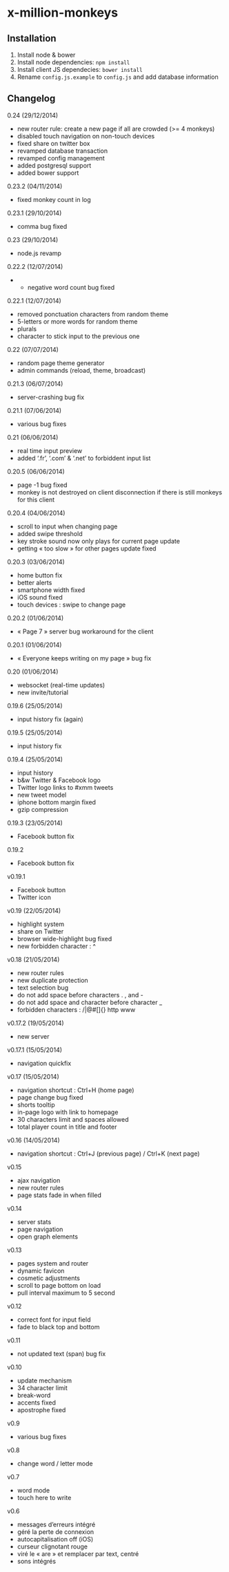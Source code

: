 x-million-monkeys
=================

## Installation

1. Install node & bower
2. Install node dependencies: `npm install`
3. Install client JS dependecies: `bower install`
4. Rename `config.js.example` to `config.js` and add database information

## Changelog

0.24 (29/12/2014)
* new router rule: create a new page if all are crowded (>= 4 monkeys)
* disabled touch navigation on non-touch devices
* fixed share on twitter box 
* revamped database transaction
* revamped config management
* added postgresql support
* added bower support

0.23.2 (04/11/2014)
* fixed monkey count in log

0.23.1 (29/10/2014)
* comma bug fixed

0.23 (29/10/2014)
* node.js revamp

0.22.2 (12/07/2014)
* - negative word count bug fixed

0.22.1 (12/07/2014)
* removed ponctuation characters from random theme
* 5-letters or more words for random theme
* plurals
* character to stick input to the previous one

0.22 (07/07/2014)
* random page theme generator
* admin commands (reload, theme, broadcast)

0.21.3 (06/07/2014)
* server-crashing bug fix

0.21.1 (07/06/2014)
* various bug fixes

0.21 (06/06/2014)
* real time input preview
* added ‘.fr’, ‘.com’ & ‘.net’ to forbiddent input list

0.20.5 (06/06/2014)
* page -1 bug fixed
* monkey is not destroyed on client disconnection if there is still monkeys for this client

0.20.4 (04/06/2014)
* scroll to input when changing page
* added swipe threshold
* key stroke sound now only plays for current page update
* getting « too slow » for other pages update fixed

0.20.3 (03/06/2014)
* home button fix
* better alerts
* smartphone width fixed
* iOS sound fixed 
* touch devices : swipe to change page

0.20.2 (01/06/2014)
* « Page 7 » server bug workaround for the client

0.20.1 (01/06/2014)
* « Everyone keeps writing on my page » bug fix

0.20 (01/06/2014)
* websocket (real-time updates)
* new invite/tutorial

0.19.6 (25/05/2014)
* input history fix (again)

0.19.5 (25/05/2014)
* input history fix

0.19.4 (25/05/2014)
* input history
* b&w Twitter & Facebook logo
* Twitter logo links to #xmm tweets
* new tweet model
* iphone bottom margin fixed
* gzip compression

0.19.3 (23/05/2014)
* Facebook button fix

0.19.2
* Facebook button fix

v0.19.1
* Facebook button
* Twitter icon

v0.19 (22/05/2014)
* highlight system
* share on Twitter
* browser wide-highlight bug fixed
* new forbidden character : ^

v0.18 (21/05/2014)
* new router rules
* new duplicate protection
* text selection bug
* do not add space before characters . , and -
* do not add space and character before character _
* forbidden characters : /\|@#[]{} http www
    
v0.17.2 (19/05/2014)
* new server

v0.17.1 (15/05/2014)
* navigation quickfix

v0.17 (15/05/2014)
* navigation shortcut : Ctrl+H (home page)
* page change bug fixed
* shorts tooltip
* in-page logo with link to homepage
* 30 characters limit and spaces allowed
* total player count in title and footer

v0.16 (14/05/2014)
* navigation shortcut : Ctrl+J (previous page) / Ctrl+K (next page)

v0.15
* ajax navigation
* new router rules
* page stats fade in when filled

v0.14
* server stats
* page navigation
* open graph elements

v0.13
* pages system and router
* dynamic favicon
* cosmetic adjustments
* scroll to page bottom on load
* pull interval maximum to 5 second

v0.12
* correct font for input field
* fade to black top and bottom

v0.11
* not updated text (span) bug fix

v0.10
* update mechanism
* 34 character limit
* break-word
* accents fixed
* apostrophe fixed

v0.9
* various bug fixes

v0.8
* change word / letter mode

v0.7
* word mode
* touch here to write

v0.6
* messages d’erreurs intégré
* géré la perte de connexion
* autocapitalisation off (iOS)
* curseur clignotant rouge
* viré le « are » et remplacer par text, centré
* sons intégrés
